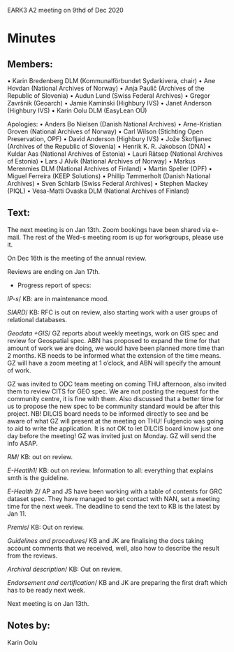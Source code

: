 EARK3 A2 meeting on 9thd of Dec 2020

# Minutes

## Members:

• Karin Bredenberg DLM (Kommunalförbundet Sydarkivera, chair)
• Ane Hovdan (National Archives of Norway)
• Anja Paulič (Archives of the Republic of Slovenia) 
• Audun Lund (Swiss Federal Archives)
• Gregor Završnik (Geoarch)
• Jamie Kaminski (Highbury IVS)
• Janet Anderson (Highbury IVS)
• Karin Oolu DLM (EasyLean OÜ)

Apologies: 
• Anders Bo Nielsen (Danish National Archives)
• Arne-Kristian Groven (National Archives of Norway) 
• Carl Wilson (Stichting Open Preservation, OPF)
• David Anderson (Highbury IVS)
• Jože Škofljanec (Archives of the Republic of Slovenia)
• Henrik K. R. Jakobson (DNA)
• Kuldar Aas (National Archives of Estonia)
• Lauri Rätsep (National Archives of Estonia)
• Lars J Alvik (National Archives of Norway)
• Markus Merenmies DLM (National Archives of Finland)
• Martin Speller (OPF) 
• Miguel Ferreira (KEEP Solutions)
• Phillip Tømmerholt (Danish National Archives)
• Sven Schlarb (Swiss Federal Archives)
• Stephen Mackey (PIQL)
• Vesa-Matti Ovaska DLM (National Archives of Finland)



## Text: 

The next meeting is on Jan 13th. Zoom bookings have been shared via e-mail. The rest of the Wed-s meeting room is up for workgroups, please use it. 

On Dec 16th is the meeting of the annual review.

Reviews are ending on Jan 17th. 

- Progress report of specs:

*IP-s*/ KB: are in maintenance mood. 

*SIARD*/ KB: RFC is out on review, also starting work with a user groups of relational databases.   

*Geodata +GIS*/ GZ reports about weekly meetings, work on GIS spec and review for Geospatial spec. ABN has proposed to expand the time for that amount of work we are doing, we would have been planned more time than 2 months. KB needs to be informed what the extension of the time means. GZ will have a zoom meeting at 1 o’clock, and ABN will specify the amount of work. 

GZ was invited to ODC team meeting on coming THU afternoon, also invited them to review CITS for GEO spec. We are not posting the request for the community centre, it is fine with them.  Also discussed that a better time for us to propose the new spec to be community standard would be after this project. NB! DILCIS board needs to be informed directly to see and be aware of what GZ will present at the meeting on THU! Fulgencio was going to aid to write the application. It is not OK to let DILCIS board know just one day before the meeting! GZ was invited just on Monday. GZ will send the info ASAP.

*RM*/ KB: out on review.

*E-Heatlh1*/ KB: out on review. Information to all: everything that explains smth is the guideline. 

*E-Health 2*/ AP and JS have been working with a table of contents for GRC dataset spec. They have managed to get contact with NAN, set a meeting time for the next week. The deadline to send the text to KB is the latest by Jan 11.   

*Premis*/ KB: Out on review. 

*Guidelines and procedures*/ KB and JK are finalising the docs taking account comments that we received, well, also how to describe the result from the reviews. 

*Archival description*/ KB: Out on review. 

*Endorsement and certification*/ KB and JK are preparing the first draft which has to be ready next week. 



Next meeting is on Jan 13th.

## Notes by: 

Karin Oolu


